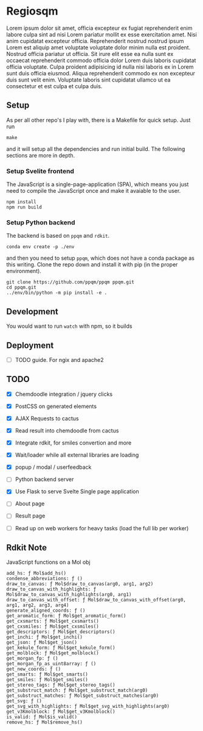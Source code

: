 
# Regiosqm

Lorem ipsum dolor sit amet, officia excepteur ex fugiat reprehenderit enim
labore culpa sint ad nisi Lorem pariatur mollit ex esse exercitation amet. Nisi
anim cupidatat excepteur officia. Reprehenderit nostrud nostrud ipsum Lorem est
aliquip amet voluptate voluptate dolor minim nulla est proident. Nostrud
officia pariatur ut officia. Sit irure elit esse ea nulla sunt ex occaecat
reprehenderit commodo officia dolor Lorem duis laboris cupidatat officia
voluptate. Culpa proident adipisicing id nulla nisi laboris ex in Lorem sunt
duis officia eiusmod. Aliqua reprehenderit commodo ex non excepteur duis sunt
velit enim. Voluptate laboris sint cupidatat ullamco ut ea consectetur et est
culpa et culpa duis.


## Setup

As per all other repo's I play with, there is a Makefile for quick setup. Just run

    make

and it will setup all the dependencies and run initial build. The following
sections are more in depth.

### Setup Svelite frontend

The JavaScript is a single-page-application (SPA), which means you just need to
compile the JavaScript once and make it avaiable to the user.

    npm install
    npm run build

### Setup Python backend

The backend is based on `ppqm` and `rdkit`.

    conda env create -p ./env

and then you need to setup `ppqm`, which does not have a conda package as this
writing. Clone the repo down and install it with pip (in the proper environment).

    git clone https://github.com/ppqm/ppqm ppqm.git
    cd ppqm.git
    ../env/bin/python -m pip install -e .

## Development

You would want to run `watch` with npm, so it builds

## Deployment

- [ ] TODO guide. For ngix and apache2

## TODO

 - [X] Chemdoodle integration / jquery clicks
 - [X] PostCSS on generated elements
 - [X] AJAX Requests to cactus
 - [X] Read result into chemdoodle from cactus
 - [x] Integrate rdkit, for smiles convertion and more
 - [x] Wait/loader while all external libraries are loading
 - [x] popup / modal / userfeedback

 - [ ] Python backend server
 - [X] Use Flask to serve Svelte Single page application
 - [ ] About page
 - [ ] Result page

 - [ ] Read up on web workers for heavy tasks (load the full lib per worker)


## Rdkit Note


JavaScript functions on a Mol obj

    add_hs: ƒ Mol$add_hs()
    condense_abbreviations: ƒ ()
    draw_to_canvas: ƒ Mol$draw_to_canvas(arg0, arg1, arg2)
    draw_to_canvas_with_highlights: ƒ Mol$draw_to_canvas_with_highlights(arg0, arg1)
    draw_to_canvas_with_offset: ƒ Mol$draw_to_canvas_with_offset(arg0, arg1, arg2, arg3, arg4)
    generate_aligned_coords: ƒ ()
    get_aromatic_form: ƒ Mol$get_aromatic_form()
    get_cxsmarts: ƒ Mol$get_cxsmarts()
    get_cxsmiles: ƒ Mol$get_cxsmiles()
    get_descriptors: ƒ Mol$get_descriptors()
    get_inchi: ƒ Mol$get_inchi()
    get_json: ƒ Mol$get_json()
    get_kekule_form: ƒ Mol$get_kekule_form()
    get_molblock: ƒ Mol$get_molblock()
    get_morgan_fp: ƒ ()
    get_morgan_fp_as_uint8array: ƒ ()
    get_new_coords: ƒ ()
    get_smarts: ƒ Mol$get_smarts()
    get_smiles: ƒ Mol$get_smiles()
    get_stereo_tags: ƒ Mol$get_stereo_tags()
    get_substruct_match: ƒ Mol$get_substruct_match(arg0)
    get_substruct_matches: ƒ Mol$get_substruct_matches(arg0)
    get_svg: ƒ ()
    get_svg_with_highlights: ƒ Mol$get_svg_with_highlights(arg0)
    get_v3Kmolblock: ƒ Mol$get_v3Kmolblock()
    is_valid: ƒ Mol$is_valid()
    remove_hs: ƒ Mol$remove_hs()
